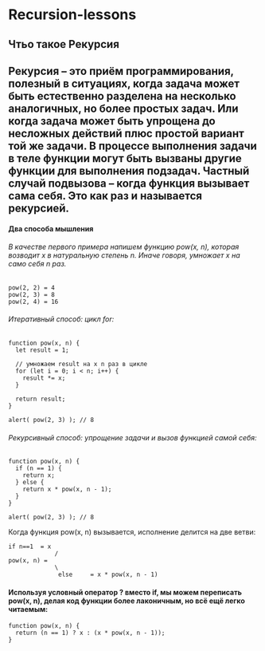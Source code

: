 # Recursion-lessons
## Чтьо такое Рекурсия
## Рекурсия – это приём программирования, полезный в ситуациях, когда задача может быть естественно разделена на несколько аналогичных, но более простых задач. Или когда задача может быть упрощена до несложных действий плюс простой вариант той же задачи. В процессе выполнения задачи в теле функции могут быть вызваны другие функции для выполнения подзадач. Частный случай подвызова – когда функция вызывает сама себя. Это как раз и называется рекурсией.

#### Два способа мышления
###### В качестве первого примера напишем функцию pow(x, n), которая возводит x в натуральную степень n. Иначе говоря, умножает x на само себя n раз.
```
pow(2, 2) = 4
pow(2, 3) = 8
pow(2, 4) = 16
```
###### Итеративный способ: цикл for:
```
function pow(x, n) {
  let result = 1;

  // умножаем result на x n раз в цикле
  for (let i = 0; i < n; i++) {
    result *= x;
  }

  return result;
}

alert( pow(2, 3) ); // 8
```

###### Рекурсивный способ: упрощение задачи и вызов функцией самой себя:
```
function pow(x, n) {
  if (n == 1) {
    return x;
  } else {
    return x * pow(x, n - 1);
  }
}

alert( pow(2, 3) ); // 8
```
Когда функция pow(x, n) вызывается, исполнение делится на две ветви:
```
if n==1  = x
             /
pow(x, n) =
             \
              else     = x * pow(x, n - 1)
```

#### Используя условный оператор ? вместо if, мы можем переписать pow(x, n), делая код функции более лаконичным, но всё ещё легко читаемым:
```
function pow(x, n) {
  return (n == 1) ? x : (x * pow(x, n - 1));
}
```
